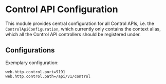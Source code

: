 # Control API Configuration

This module provides central configuration for all Control APIs, i.e. the `ControlApiConfiguration`, which
currently only contains the context alias, which all the Control API controllers should be registered under.

## Configurations

Exemplary configuration:

```properties
web.http.control.port=9191
web.http.control.path=/api/v1/control
```
